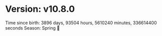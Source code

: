 # Version: v10.8.0
Time since birth: 3896 days, 93504 hours, 5610240 minutes, 336614400 seconds
Season: Spring 🌸
